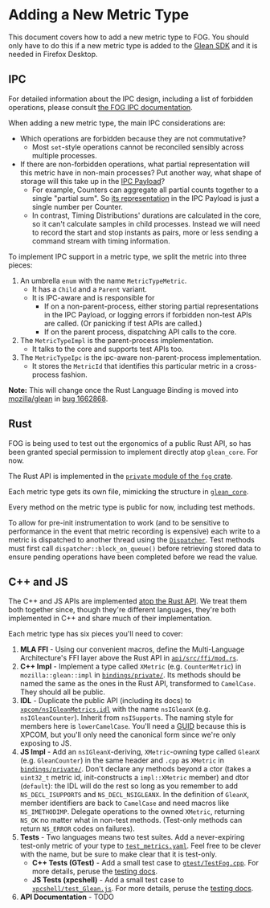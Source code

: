 # Adding a New Metric Type

This document covers how to add a new metric type to FOG.
You should only have to do this if a new metric type is added to the
[Glean SDK](https://mozilla.github.io/glean/book/user/metrics/index.html)
and it is needed in Firefox Desktop.

## IPC

For detailed information about the IPC design,
including a list of forbidden operations,
please consult
[the FOG IPC documentation](ipc.md).

When adding a new metric type, the main IPC considerations are:
* Which operations are forbidden because they are not commutative?
    * Most `set`-style operations cannot be reconciled sensibly across multiple processes.
* If there are non-forbidden operations,
what partial representation will this metric have in non-main processes?
Put another way, what shape of storage will this take up in the
[IPC Payload](https://hg.mozilla.org/mozilla-central/file/tip/toolkit/components/glean/api/src/ipc.rs)?
    * For example, Counters can aggregate all partial counts together to a single
    "partial sum". So
    [its representation](https://searchfox.org/mozilla-central/rev/803b368879fa332e8e2c1840bf1ec164f7ed2c32/toolkit/components/glean/api/src/ipc.rs#45)
    in the IPC Payload is just a single number per Counter.
    * In contrast, Timing Distributions' durations are calculated in the core,
    so it can't calculate samples in child processes.
    Instead we will need to record the start and stop instants as pairs,
    more or less sending a command stream with timing information.

To implement IPC support in a metric type,
we split the metric into three pieces:
1. An umbrella `enum` with the name `MetricTypeMetric`.
    * It has a `Child` and a `Parent` variant.
    * It is IPC-aware and is responsible for
        * If on a non-parent-process,
        either storing partial representations in the IPC Payload,
        or logging errors if forbidden non-test APIs are called.
        (Or panicking if test APIs are called.)
        * If on the parent process, dispatching API calls to the core.
2. The `MetricTypeImpl` is the parent-process implementation.
    * It talks to the core and supports test APIs too.
3. The `MetricTypeIpc` is the ipc-aware non-parent-process implementation.
    * It stores the `MetricId` that identifies this particular metric in a cross-process fashion.

**Note:** This will change once the Rust Language Binding is moved into
[mozilla/glean](https://github.com/mozilla/glean/)
in
[bug 1662868](https://bugzilla.mozilla.org/show_bug.cgi?id=1662868).

## Rust

FOG is being used to test out the ergonomics of a public Rust API,
so has been granted special permission to implement directly atop `glean_core`.
For now.

The Rust API is implemented in the
[`private` module of the `fog` crate](https://hg.mozilla.org/mozilla-central/file/tip/toolkit/components/glean/api/src/metrics).

Each metric type gets its own file, mimicking the structure in
[`glean_core`](https://github.com/mozilla/glean/tree/master/glean-core/src/metrics).

Every method on the metric type is public for now,
including test methods.

To allow for pre-init instrumentation to work
(and to be sensitive to performance in the event that metric recording is expensive)
each write to a metric is dispatched to another thread using the
[`Dispatcher`](https://hg.mozilla.org/mozilla-central/file/tip/toolkit/components/glean/api/src/dispatcher/mod.rs).
Test methods must first call
`dispatcher::block_on_queue()`
before retrieving stored data to ensure pending operations have been completed before we read the value.

## C++ and JS

The C++ and JS APIs are implemented [atop the Rust API](code_organization.md).
We treat them both together since, though they're different languages,
they're both implemented in C++ and share much of their implementation.

Each metric type has six pieces you'll need to cover:
1. **MLA FFI** - Using our convenient macros,
   define the Multi-Language Architecture's FFI layer above the Rust API in
   [`api/src/ffi/mod.rs`](https://hg.mozilla.org/mozilla-central/file/tip/toolkit/components/glean/api/src/ffi/mod.rs).
2. **C++ Impl** - Implement a type called `XMetric`
   (e.g. `CounterMetric`) in `mozilla::glean::impl` in
   [`bindings/private/`](https://hg.mozilla.org/mozilla-central/file/tip/toolkit/components/glean/bindings/private/).
   Its methods should be named the same as the ones in the Rust API,
   transformed to `CamelCase`. They should all be public.
3. **IDL** - Duplicate the public API (including its docs) to
   [`xpcom/nsIGleanMetrics.idl`](https://hg.mozilla.org/mozilla-central/file/tip/toolkit/components/glean/xpcom/nsIGleanMetrics.idl)
   with the name `nsIGleanX` (e.g. `nsIGleanCounter`).
   Inherit from `nsISupports`.
   The naming style for members here is `lowerCamelCase`.
   You'll need a
   [GUID](https://developer.mozilla.org/en-US/docs/Mozilla/Tech/XPCOM/Generating_GUIDs)
   because this is XPCOM,
   but you'll only need the canonical form since we're only exposing to JS.
4. **JS Impl** - Add an `nsIGleanX`-deriving, `XMetric`-owning type called `GleanX`
   (e.g. `GleanCounter`) in the same header and `.cpp` as `XMetric` in
   [`bindings/private/`](https://hg.mozilla.org/mozilla-central/file/tip/toolkit/components/glean/bindings/private/).
   Don't declare any methods beyond a ctor
   (takes a `uint32_t` metric id, init-constructs a `impl::XMetric` member)
   and dtor (`default`): the IDL will do the rest so long as you remember to add
   `NS_DECL_ISUPPORTS` and `NS_DECL_NSIGLEANX`.
   In the definition of `GleanX`, member identifiers are back to
   `CamelCase` and need macros like `NS_IMETHODIMP`.
   Delegate operations to the owned `XMetric`, returning `NS_OK`
   no matter what in non-test methods.
   (Test-only methods can return `NS_ERROR` codes on failures).
5. **Tests** - Two languages means two test suites.
   Add a never-expiring test-only metric of your type to
   [`test_metrics.yaml`](https://hg.mozilla.org/mozilla-central/file/tip/toolkit/components/glean/test_metrics.yaml).
   Feel free to be clever with the name, but be sure to make clear that it is test-only.
    * **C++ Tests (GTest)** - Add a small test case to
      [`gtest/TestFog.cpp`](https://hg.mozilla.org/mozilla-central/file/tip/toolkit/components/glean/gtest/TestFog.cpp).
      For more details, peruse the [testing docs](testing.md).
    * **JS Tests (xpcshell)** - Add a small test case to
      [`xpcshell/test_Glean.js`](https://hg.mozilla.org/mozilla-central/file/tip/toolkit/components/glean/xpcshell/test_Glean.js).
      For more details, peruse the [testing docs](testing.md).
6. **API Documentation** - TODO
